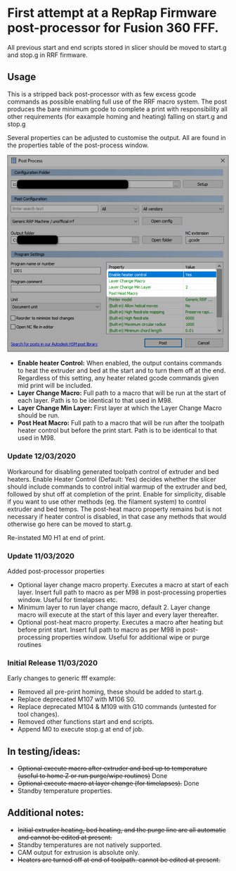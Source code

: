 # First attempt at a RepRap Firmware post-processor for Fusion 360 FFF.

All previous start and end scripts stored in slicer should be moved to start.g and stop.g in RRF firmware.

## Usage

This is a stripped back post-processor with as few excess gcode commands as possible enabling full use of the RRF macro system. The post produces the bare minimum gcode to complete a print with responsibility all other requirements (for eaxample homing and heating) falling on start.g and stop.g

Several properties can be adjusted to customise the output. All are found in the properties table of the post-process window.

![Post Process Window](./PostProcessWindow.png "Post Process Window")

- **Enable heater Control:** When enabled, the output contains commands to heat the extruder and bed at the start and to turn them off at the end. Regardless of this setting, any heater related gcode commands given mid print will be included.
- **Layer Change Macro:** Full path to a macro that will be run at the start of each layer. Path is to be identical to that used in M98.
- **Layer Change Min Layer:** First layer at which the Layer Change Macro should be run.
- **Post Heat Macro:** Full path to a macro that will be run after the toolpath heater control but before the print start. Path is to be identical to that used in M98.

### Update 12/03/2020

Workaround for disabling generated toolpath control of extruder and bed heaters. Enable Heater Control (Default: Yes) decides whether the slicer should include commands to control initial warmup of the extruder and bed, followed by shut off at completion of the print. Enable for simplicity, disable if you want to use other methods (eg. the filament system) to control extruder and bed temps. The post-heat macro property remains but is not necessary if heater control is disabled, in that case any methods that would otherwise go here can be moved to start.g.

Re-instated M0 H1 at end of print.

### Update 11/03/2020

Added post-processor properties
- Optional layer change macro property. Executes a macro at start of each layer. Insert full path to macro as per M98 in post-processing properties window. Useful for timelapses etc.
- Minimum layer to run layer change macro, default 2. Layer change macro will execute at the start of this layer and every layer thereafter.
- Optional post-heat macro property. Executes a macro after heating but before print start. Insert full path to macro as per M98 in post-processing properties window. Useful for additional wipe or purge routines

### Initial Release 11/03/2020

Early changes to generic fff example:
- Removed all pre-print homing, these should be added to start.g.
- Replace deprecated M107 with M106 S0.
- Replace deprecated M104 & M109 with G10 commands (untested for tool changes).
- Removed other functions start and end scripts.
- Append M0 to execute stop.g at end of job.

## In testing/ideas:
- ~~Optional execute macro after extruder and bed up to temperature (useful to home Z or run purge/wipe routines)~~ Done
- ~~Optional execute macro at layer change (for timelapses).~~ Done
- Standby temperature properties.

## Additional notes:
- ~~Initial extruder heating, bed heating, and the purge line are all automatic and cannot be edited at present.~~
- Standby temperatures are not natively supported.
- CAM output for extrusion is absolute only.
- ~~Heaters are turned off at end of toolpath. cannot be edited at present.~~

